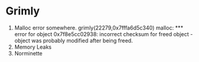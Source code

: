# Grimly

1. Malloc error somewhere.
grimly(22279,0x7fffa6d5c340) malloc: *** error for object 0x7f8e5cc02938: incorrect checksum for freed object - object was probably modified after being freed.
2. Memory Leaks
3. Norminette

